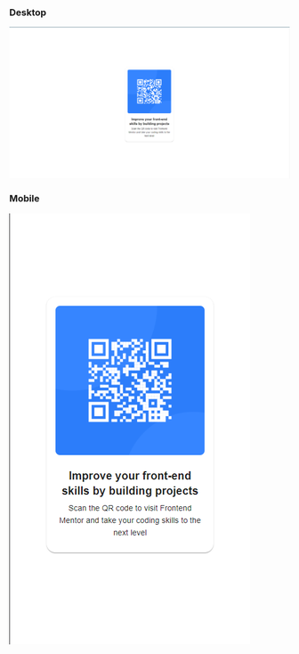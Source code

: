 ### Desktop
![Project Screenshot](screenshots/desktopscr.png)

### Mobile
![Project Screenshot](screenshots/mobilescr.png)